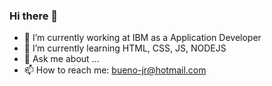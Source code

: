 ### Hi there 👋

- 🔭 I’m currently working at IBM as a Application Developer
- 🌱 I’m currently learning HTML, CSS, JS, NODEJS
- 💬 Ask me about ...
- 📫 How to reach me: bueno-jr@hotmail.com

